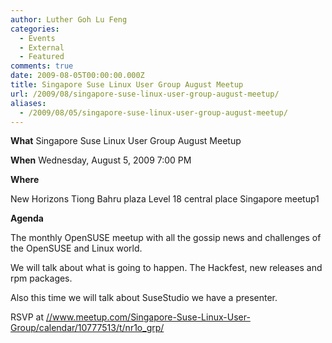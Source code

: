```yaml
---
author: Luther Goh Lu Feng
categories:
  - Events
  - External
  - Featured
comments: true
date: 2009-08-05T00:00:00.000Z
title: Singapore Suse Linux User Group August Meetup
url: /2009/08/singapore-suse-linux-user-group-august-meetup/
aliases:
  - /2009/08/05/singapore-suse-linux-user-group-august-meetup/
---
```


<strong>What</strong>
Singapore Suse Linux User Group August Meetup

<strong>When</strong>
Wednesday, August 5, 2009 7:00 PM

<strong>Where</strong>

New Horizons
Tiong Bahru plaza Level 18 central place
Singapore meetup1

<strong>Agenda</strong>

The monthly OpenSUSE meetup with all the gossip news and challenges of the OpenSUSE and Linux world.

We will talk about what is going to happen. The Hackfest, new releases and rpm packages.

Also this time we will talk about SuseStudio we have a presenter.

RSVP at <a href="//www.meetup.com/Singapore-Suse-Linux-User-Group/calendar/10777513/t/nr1o_grp/">//www.meetup.com/Singapore-Suse-Linux-User-Group/calendar/10777513/t/nr1o_grp/</a>
